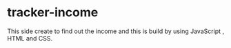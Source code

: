 # tracker-income
This side create to find out the income and this is build by using JavaScript , HTML and CSS.
